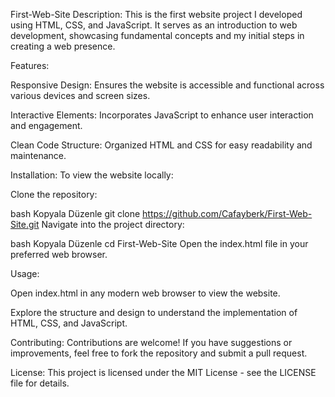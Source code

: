First-Web-Site
Description:
This is the first website project I developed using HTML, CSS, and JavaScript. It serves as an introduction to web development, showcasing fundamental concepts and my initial steps in creating a web presence.

Features:

Responsive Design: Ensures the website is accessible and functional across various devices and screen sizes.

Interactive Elements: Incorporates JavaScript to enhance user interaction and engagement.

Clean Code Structure: Organized HTML and CSS for easy readability and maintenance.

Installation:
To view the website locally:

Clone the repository:

bash
Kopyala
Düzenle
git clone https://github.com/Cafayberk/First-Web-Site.git
Navigate into the project directory:

bash
Kopyala
Düzenle
cd First-Web-Site
Open the index.html file in your preferred web browser.

Usage:

Open index.html in any modern web browser to view the website.

Explore the structure and design to understand the implementation of HTML, CSS, and JavaScript.

Contributing:
Contributions are welcome! If you have suggestions or improvements, feel free to fork the repository and submit a pull request.

License:
This project is licensed under the MIT License - see the LICENSE file for details.
